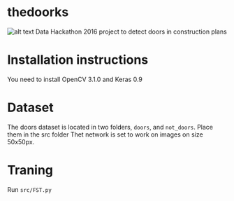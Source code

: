 # thedoorks
![alt text](https://github.com/guysoft/thedoorks/blob/devel/media/logo.png "Project logo")
Data Hackathon 2016 project to detect doors in construction plans



# Installation instructions
You need to install OpenCV 3.1.0 and Keras 0.9

# Dataset

The doors dataset is located in two folders, ``doors``, and ``not_doors``. Place them in the src folder
Thet network is set to work on images on size 50x50px.


# Traning
Run ``src/FST.py``

